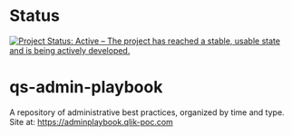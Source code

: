 # Status
[![Project Status: Active – The project has reached a stable, usable state and is being actively developed.](https://www.repostatus.org/badges/latest/active.svg)](https://www.repostatus.org/#active)

# qs-admin-playbook
A repository of administrative best practices, organized by time and type. Site at: https://adminplaybook.qlik-poc.com
